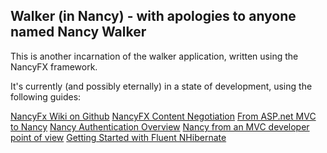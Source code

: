 ## Walker (in Nancy) - with apologies to anyone named Nancy Walker
This is another incarnation of the walker application, written using the NancyFX framework.

It's currently (and possibly eternally) in a state of development, using the following guides:

[NancyFx Wiki on Github](https://github.com/NancyFx/Nancy/wiki)
[NancyFX Content Negotiation](https://github.com/NancyFx/Nancy/wiki/Content-Negotiation)
[From ASP.net MVC to Nancy](http://www.jhovgaard.com/from-aspnet-mvc-to-nancy-part-1/)
[Nancy Authentication Overview](https://github.com/NancyFx/Nancy/wiki/Authentication-overview)
[Nancy from an MVC developer point of view](http://www.endycahyono.com/article/nancy-from-mvc-dev/)
[Getting Started with Fluent NHibernate](https://github.com/jagregory/fluent-nhibernate/wiki/Getting-started)


